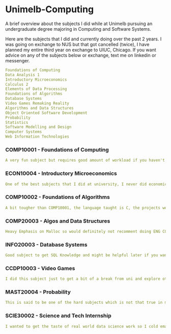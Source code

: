 # Unimelb-Computing

A brief overview about the subjects I did while at Unimelb pursuing an undergraduate degree majoring in Computing and Software Systems.

Here are the subjects that I did and currently doing over the past 2 years. I was going on exchange to NUS but that got cancelled (twice), I have planned my entire third year on exchange to UIUC, Chicago. If you want advice on any of the subjects below or exchange, text me on linkedin or messenger.

```yaml
Foundations of Computing
Data Analysis 1
Introductory Microeconomics
Calculus 2
Elements of Data Processing
Foundations of Algorithms
Database Systems
Video Games Remaking Reality
Algorithms and Data Structures
Object Oriented Software Development
Probability
Statistics
Software Modelling and Design
Computer Systems
Web Information Technologies
```

<h3>COMP10001 - Foundations of Computing</h3>

```yaml
A very fun subject but requires good amount of workload if you haven't had any programming experience.
```

<h3>ECON10004 - Introductory Microeconomics</h3>

```yaml
One of the best subjects that I did at university, I never did economics before coming to university and this subject has good amount of workload but once you get a hold of it, you can easily do well in this subject. Teaches you about nash equilibrium and very small insights of game theory. Probably contact friends who have done this subject before and they can help you a lot.
```

<h3>COMP10002 - Foundations of Algorithms</h3>

```yaml
A bit tougher than COMP10001, the language taught is C, the projects were a bit hard but exam was comparatively easier. Good content though.
```

<h3>COMP20003 - Algos and Data Structures</h3>

```yaml
Heavy Emphasis on Malloc so would definitely not recomment doing ENG COMP before this but yeah apparently even if you do get valgrind errors, they don't cut as many marks in projects as you think. But yeah you have to pass automatic testing otherwise you messed up big time. Quite a few subjects starting from second year COMP cut marks if you don't pass automatic testing.
```

<h3>INFO20003 - Database Systems</h3>

```yaml
Good subject to get SQL Knowledge and might be helpful later if you want to get a career in the data field. The subject itself is pretty dry in my opinion. Easier to score in comparison to other level 2 subjects.
```

<h3>CCDP10003 - Video Games</h3>

```yaml
I did this subject just to get a bit of a break from uni and explore other stuff. It required a week's work in total and gave an easy H1. Best part, the lecturer is really cool and if you get to go to lectures they're really fun. I didn't attend many lectures but they're pretty good in my opinion. Many people think this is a waste of money (yeah that's true) but it gives you time to do your core subjects well and reduces the stress of uni.
```

<h3>MAST20004 - Probability</h3>

```yaml
This is said to be one of the hard subjects which is not that true in my opinion, if you follow up with the subject content, you can do pretty well on this subject. Keep in mind to do all the past exams because half the exam in my semester came from the past exams. Random Variables can be pretty daunting at first but becomes easy once you get a hold of them. The last topics like Markov Chains are literally free marks so practice them well.
```

<h3>SCIE30002 - Science and Tech Internship</h3>

```yaml
I wanted to get the taste of real world data science work so I cold emailed some professors whether they have any research projects I can contribute to. The professors at Unimelb are very helpful and even if they had no projects, they connected me to other professors which eventually gave me a research intern position at uni. Doing unpaid work is worth the effort if that work teaches you a lot. I told my supervisor to give me a lot of work just so that I can learn. (Cold emailing professors and getting projects is much easier than finding a placement outside of uni).
```

